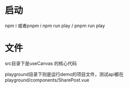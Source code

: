 # 启动
npm i 或者pnpm i
npm run play / pnpm run play

# 文件
src目录下是useCanvas 的核心代码

playground目录下则是运行demo的项目文件，测试api都在playground/components/SharePost.vue
